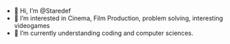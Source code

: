 - 👋 Hi, I’m @Staredef
- 👀 I’m interested in Cinema, Film Production, problem solving, interesting videogames
- 🌱 I’m currently understanding coding and computer sciences.

<!---
Staredef/Staredef is a ✨ special ✨ repository because its `README.md` (this file) appears on your GitHub profile.
You can click the Preview link to take a look at your changes.
--->
